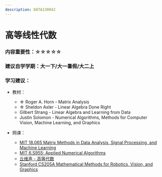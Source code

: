```yaml
---
description: DATA130042
---
```


# 高等线性代数

### 内容重要性：☆☆☆☆☆

### 建议自学学期：大一下/大一暑假/大二上

### 学习建议：

* 教材：
  * ☆ Roger A. Horn - Matrix Analysis
  * ☆ Sheldon Axler - Linear Algebra Done Right
  * Gilbert Strang - Linear Algebra and Learning from Data
  * Justin Solomon - Numerical Algorithms, Methods for Computer Vision, Machine Learning, and Graphics
*   网课：

    * [MIT 18.065 Matrix Methods in Data Analysis, Signal Processing, and Machine Learning](https://www.bilibili.com/video/BV1b4411j7V3)
    * [MIT 6.S955: Applied Numerical Algorithms](https://www.youtube.com/playlist?list=PLQ3UicqQtfNv\_Io\_NT1b0Nzr9YDqpK3Lb)
    * [丘维声 - 高等代数](https://www.bilibili.com/video/BV1jR4y1M78W)
    * [Stanford CS205A Mathematical Methods for Robotics, Vision, and Graphics](https://www.bilibili.com/video/BV19J411t7Gh)

